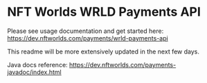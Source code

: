# NFT Worlds WRLD Payments API

Please see usage documentation and get started here: https://dev.nftworlds.com/payments/wrld-payments-api

This readme will be more extensively updated in the next few days.

Java docs reference: https://dev.nftworlds.com/payments-javadoc/index.html

